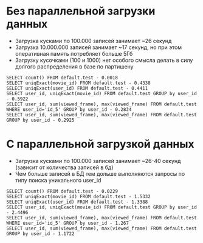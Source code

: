 # Без параллельной загрузки данных
- Загрузка кусками по 100.000 записей занимает ~26 секунд
- Загрузка 10.000.000 записей занимает ~17 секунд, но при этом оперативная память потребляет больше 5Гб
- Загрузку кусочками (100 и 1000) нет особого смысла делать в силу долгого распределения в базе по партишену

```
SELECT count() FROM default.test - 0.0018
SELECT uniqExact(movie_id) FROM default.test - 0.4338
SELECT uniqExact(user_id) FROM default.test - 0.4411
SELECT user_id, uniqExact(movie_id) FROM default.test GROUP by user_id - 0.5922
SELECT user_id, sum(viewed_frame), max(viewed_frame) FROM default.test WHERE user_id='id_5' GROUP by user_id - 0.2834
SELECT user_id, sum(viewed_frame), max(viewed_frame) FROM default.test GROUP by user_id - 0.2925
```


# С параллельной загрузкой данных
- Загрузка кусками по 100.000 записей занимает ~26-40 секунд (зависит от количества записей в бд)
- Чем больше записей в БД тем дольше выполняются запросы по типу поиска уникального user_id
```
SELECT count() FROM default.test - 0.0229
SELECT uniqExact(movie_id) FROM default.test - 1.5332
SELECT uniqExact(user_id) FROM default.test - 1.3388
SELECT user_id, uniqExact(movie_id) FROM default.test GROUP by user_id - 2.4496
SELECT user_id, sum(viewed_frame), max(viewed_frame) FROM default.test WHERE user_id='id_5' GROUP by user_id - 1.267
SELECT user_id, sum(viewed_frame), max(viewed_frame) FROM default.test GROUP by user_id - 1.1722
```